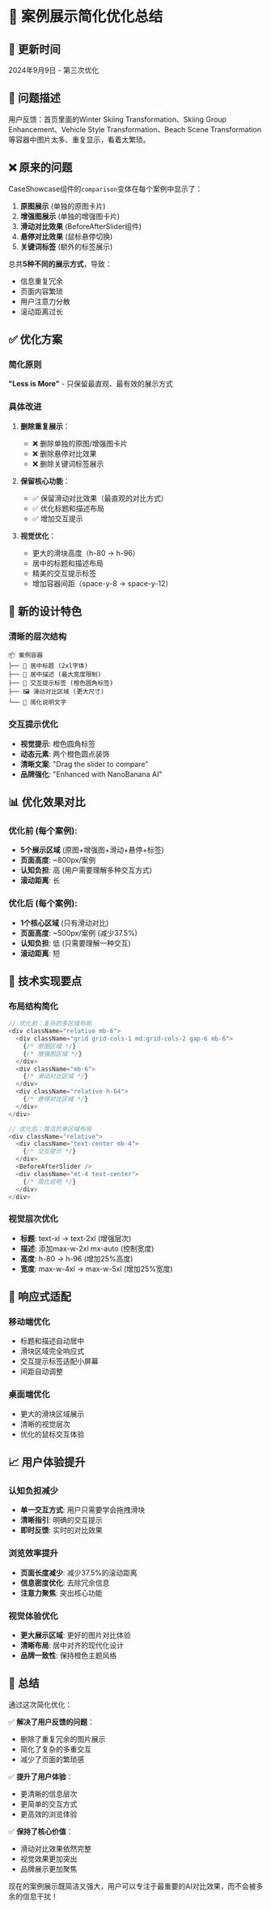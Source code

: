 # 📝 案例展示简化优化总结

## 📅 更新时间
2024年9月9日 - 第三次优化

## 🎯 问题描述
用户反馈：首页里面的Winter Skiing Transformation、Skiing Group Enhancement、Vehicle Style Transformation、Beach Scene Transformation等容器中图片太多、重复显示，看着太繁琐。

## ❌ 原来的问题
CaseShowcase组件的`comparison`变体在每个案例中显示了：
1. **原图展示** (单独的原图卡片)
2. **增强图展示** (单独的增强图卡片)  
3. **滑动对比效果** (BeforeAfterSlider组件)
4. **悬停对比效果** (鼠标悬停切换)
5. **关键词标签** (额外的标签展示)

总共**5种不同的展示方式**，导致：
- 信息重复冗余
- 页面内容繁琐
- 用户注意力分散
- 滚动距离过长

## ✅ 优化方案

### 简化原则
**"Less is More"** - 只保留最直观、最有效的展示方式

### 具体改进
1. **删除重复展示**：
   - ❌ 删除单独的原图/增强图卡片
   - ❌ 删除悬停对比效果
   - ❌ 删除关键词标签展示

2. **保留核心功能**：
   - ✅ 保留滑动对比效果（最直观的对比方式）
   - ✅ 优化标题和描述布局
   - ✅ 增加交互提示

3. **视觉优化**：
   - 更大的滑块高度（h-80 → h-96）
   - 居中的标题和描述布局
   - 精美的交互提示标签
   - 增加容器间距（space-y-8 → space-y-12）

## 🎨 新的设计特色

### 清晰的层次结构
```
📦 案例容器
├── 📝 居中标题 (2xl字体)
├── 📄 居中描述 (最大宽度限制)
├── 🎯 交互提示标签 (橙色圆角标签)
├── 🖼️ 滑动对比区域 (更大尺寸)
└── 💬 简化说明文字
```

### 交互提示优化
- **视觉提示**: 橙色圆角标签
- **动态元素**: 两个橙色圆点装饰
- **清晰文案**: "Drag the slider to compare"
- **品牌强化**: "Enhanced with NanoBanana AI"

## 📊 优化效果对比

### 优化前 (每个案例):
- **5个展示区域** (原图+增强图+滑动+悬停+标签)
- **页面高度**: ~800px/案例
- **认知负担**: 高 (用户需要理解多种交互方式)
- **滚动距离**: 长

### 优化后 (每个案例):
- **1个核心区域** (只有滑动对比)
- **页面高度**: ~500px/案例 (减少37.5%)
- **认知负担**: 低 (只需要理解一种交互)
- **滚动距离**: 短

## 🚀 技术实现要点

### 布局结构简化
```typescript
// 优化前：复杂的多区域布局
<div className="relative mb-6">
  <div className="grid grid-cols-1 md:grid-cols-2 gap-6 mb-6">
    {/* 原图区域 */}
    {/* 增强图区域 */}
  </div>
  <div className="mb-6">
    {/* 滑动对比区域 */}
  </div>
  <div className="relative h-64">
    {/* 悬停对比区域 */}
  </div>
</div>

// 优化后：简洁的单区域布局  
<div className="relative">
  <div className="text-center mb-4">
    {/* 交互提示 */}
  </div>
  <BeforeAfterSlider />
  <div className="mt-4 text-center">
    {/* 简化说明 */}
  </div>
</div>
```

### 视觉层次优化
- **标题**: text-xl → text-2xl (增强层次)
- **描述**: 添加max-w-2xl mx-auto (控制宽度)
- **高度**: h-80 → h-96 (增加25%高度)
- **宽度**: max-w-4xl → max-w-5xl (增加25%宽度)

## 📱 响应式适配

### 移动端优化
- 标题和描述自动居中
- 滑块区域完全响应式
- 交互提示标签适配小屏幕
- 间距自动调整

### 桌面端优化  
- 更大的滑块区域展示
- 清晰的视觉层次
- 优化的鼠标交互体验

## 📈 用户体验提升

### 认知负担减少
- **单一交互方式**: 用户只需要学会拖拽滑块
- **清晰指引**: 明确的交互提示
- **即时反馈**: 实时的对比效果

### 浏览效率提升  
- **页面长度减少**: 减少37.5%的滚动距离
- **信息密度优化**: 去除冗余信息
- **注意力聚焦**: 突出核心功能

### 视觉体验优化
- **更大展示区域**: 更好的图片对比体验
- **清晰布局**: 居中对齐的现代化设计
- **品牌一致性**: 保持橙色主题风格

## 🎯 总结

通过这次简化优化：

✅ **解决了用户反馈的问题**：
- 删除了重复冗余的图片展示
- 简化了复杂的多重交互
- 减少了页面的繁琐感

✅ **提升了用户体验**：
- 更清晰的信息层次
- 更简单的交互方式  
- 更高效的浏览体验

✅ **保持了核心价值**：
- 滑动对比效果依然完整
- 视觉效果更加突出
- 品牌展示更加聚焦

现在的案例展示既简洁又强大，用户可以专注于最重要的AI对比效果，而不会被多余的信息干扰！ 